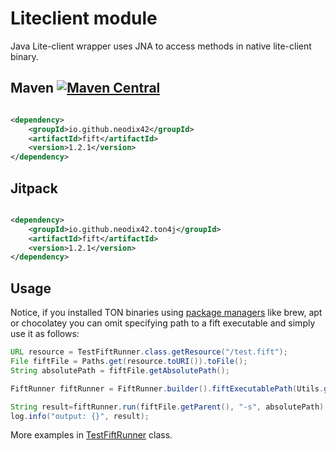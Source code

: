 # Liteclient module

Java Lite-client wrapper uses JNA to access methods in native lite-client binary.

## Maven [![Maven Central][maven-central-svg]][maven-central]

```xml

<dependency>
    <groupId>io.github.neodix42</groupId>
    <artifactId>fift</artifactId>
    <version>1.2.1</version>
</dependency>
```

## Jitpack

```xml

<dependency>
    <groupId>io.github.neodix42.ton4j</groupId>
    <artifactId>fift</artifactId>
    <version>1.2.1</version>
</dependency>
```

## Usage

Notice, if you installed TON binaries using [package managers](https://github.com/ton-blockchain/packages) like brew,
apt or chocolatey you can omit specifying path to a fift executable and simply use it as follows:

```java
URL resource = TestFiftRunner.class.getResource("/test.fift");
File fiftFile = Paths.get(resource.toURI()).toFile();
String absolutePath = fiftFile.getAbsolutePath();

FiftRunner fiftRunner = FiftRunner.builder().fiftExecutablePath(Utils.getFiftGithubUrl()).build();

String result=fiftRunner.run(fiftFile.getParent(), "-s", absolutePath);
log.info("output: {}", result);
```

More examples in [TestFiftRunner](../fift/src/test/java/org/ton/ton4j/fift/TestFiftRunner.java) class.


[maven-central-svg]: https://img.shields.io/maven-central/v/io.github.neodix42/fift

[maven-central]: https://mvnrepository.com/artifact/io.github.neodix42/fift

[ton-svg]: https://img.shields.io/badge/Based%20on-TON-blue

[ton]: https://ton.org